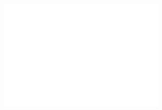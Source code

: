 <div style="width: 100%;">
<!--   <a href="https://github.com/nikolalsvk/nikolalsvk/blame/main/welcome.svg"> -->
  <a href="https://github.com/tyagi-achint/tyagi-achint/blob/main/welcome.svg">
  <img src="welcome.svg">
    
  
    
  </a>
</div>

